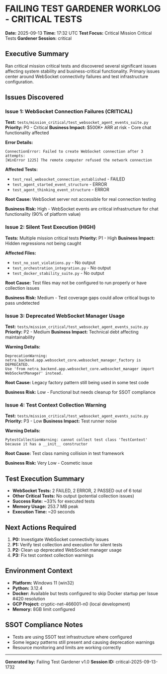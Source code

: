 # FAILING TEST GARDENER WORKLOG - CRITICAL TESTS
**Date:** 2025-09-13
**Time:** 17:32 UTC
**Test Focus:** Critical Mission Critical Tests
**Gardener Session:** critical

## Executive Summary
Ran critical mission critical tests and discovered several significant issues affecting system stability and business-critical functionality. Primary issues center around WebSocket connectivity failures and test infrastructure configuration.

## Issues Discovered

### Issue 1: WebSocket Connection Failures (CRITICAL)
**Test:** `tests/mission_critical/test_websocket_agent_events_suite.py`
**Priority:** P0 - Critical
**Business Impact:** $500K+ ARR at risk - Core chat functionality affected

**Error Details:**
```
ConnectionError: Failed to create WebSocket connection after 3 attempts:
[WinError 1225] The remote computer refused the network connection
```

**Affected Tests:**
- `test_real_websocket_connection_established` - FAILED
- `test_agent_started_event_structure` - ERROR
- `test_agent_thinking_event_structure` - ERROR

**Root Cause:** WebSocket server not accessible for real connection testing

**Business Risk:** High - WebSocket events are critical infrastructure for chat functionality (90% of platform value)

### Issue 2: Silent Test Execution (HIGH)
**Tests:** Multiple mission critical tests
**Priority:** P1 - High
**Business Impact:** Hidden regressions not being caught

**Affected Files:**
- `test_no_ssot_violations.py` - No output
- `test_orchestration_integration.py` - No output
- `test_docker_stability_suite.py` - No output

**Root Cause:** Test files may not be configured to run properly or have collection issues

**Business Risk:** Medium - Test coverage gaps could allow critical bugs to pass undetected

### Issue 3: Deprecated WebSocket Manager Usage
**Test:** `tests/mission_critical/test_websocket_agent_events_suite.py`
**Priority:** P2 - Medium
**Business Impact:** Technical debt affecting maintainability

**Warning Details:**
```
DeprecationWarning: netra_backend.app.websocket_core.websocket_manager_factory is DEPRECATED.
Use 'from netra_backend.app.websocket_core.websocket_manager import WebSocketManager' instead.
```

**Root Cause:** Legacy factory pattern still being used in some test code

**Business Risk:** Low - Functional but needs cleanup for SSOT compliance

### Issue 4: Test Context Collection Warning
**Test:** `tests/mission_critical/test_websocket_agent_events_suite.py`
**Priority:** P3 - Low
**Business Impact:** Test runner noise

**Warning Details:**
```
PytestCollectionWarning: cannot collect test class 'TestContext' because it has a __init__ constructor
```

**Root Cause:** Test class naming collision in test framework

**Business Risk:** Very Low - Cosmetic issue

## Test Execution Summary
- **WebSocket Tests:** 2 FAILED, 2 ERROR, 2 PASSED out of 6 total
- **Other Critical Tests:** No output (potential collection issues)
- **Success Rate:** ~33% for executed tests
- **Memory Usage:** 253.7 MB peak
- **Execution Time:** ~20 seconds

## Next Actions Required
1. **P0:** Investigate WebSocket connectivity issues
2. **P1:** Verify test collection and execution for silent tests
3. **P2:** Clean up deprecated WebSocket manager usage
4. **P3:** Fix test context collection warnings

## Environment Context
- **Platform:** Windows 11 (win32)
- **Python:** 3.12.4
- **Docker:** Available but tests configured to skip Docker startup per Issue #420 resolution
- **GCP Project:** cryptic-net-466001-n0 (local development)
- **Memory:** 8GB limit configured

## SSOT Compliance Notes
- Tests are using SSOT test infrastructure where configured
- Some legacy patterns still present and causing deprecation warnings
- Resource monitoring and limits are working correctly

---
**Generated by:** Failing Test Gardener v1.0
**Session ID:** critical-2025-09-13-1732